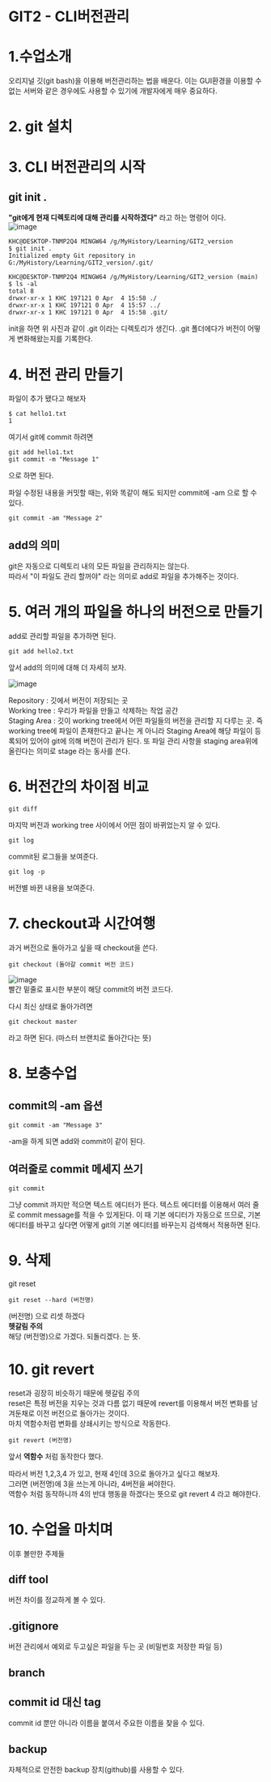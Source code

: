 # GIT2 - CLI버전관리 
# 1.수업소개
오리지널 깃(git bash)을 이용해 버전관리하는 법을 배운다. 이는 GUI환경을 이용할 수 없는 서버와 같은 경우에도 사용할 수 있기에 개발자에게 매우 중요하다.  
  
# 2. git 설치 

# 3. CLI 버전관리의 시작

## git init .
**"git에게 현재 디렉토리에 대해 관리를 시작하겠다"** 라고 하는 명령어 이다.  
![image](https://user-images.githubusercontent.com/101965836/161489994-ad365e60-e25f-40c8-85de-0aebed6755f6.png)  
  
```
KHC@DESKTOP-TNMP2Q4 MINGW64 /g/MyHistory/Learning/GIT2_version
$ git init .
Initialized empty Git repository in G:/MyHistory/Learning/GIT2_version/.git/

KHC@DESKTOP-TNMP2Q4 MINGW64 /g/MyHistory/Learning/GIT2_version (main)
$ ls -al
total 8
drwxr-xr-x 1 KHC 197121 0 Apr  4 15:58 ./
drwxr-xr-x 1 KHC 197121 0 Apr  4 15:57 ../
drwxr-xr-x 1 KHC 197121 0 Apr  4 15:58 .git/
```
init을 하면 위 사진과 같이 .git 이라는 디렉토리가 생긴다. 
.git 폴더에다가 버전이 어떻게 변화해왔는지를 기록한다.   
  
  
# 4. 버전 관리 만들기

파일이 추가 됐다고 해보자
```
$ cat hello1.txt
1
```
여기서 git에 commit 하려면
```
git add hello1.txt
git commit -m "Message 1"
```
으로 하면 된다.  
  
파일 수정된 내용을 커밋할 때는, 위와 똑같이 해도 되지만 commit에 -am 으로 할 수 있다.  
```
git commit -am "Message 2"
```
   
## add의 의미
git은 자동으로 디렉토리 내의 모든 파일을 관리하지는 않는다.  
따라서 "이 파일도 관리 할꺼야" 라는 의미로 add로 파일을 추가해주는 것이다.  
   
   
   
# 5. 여러 개의 파일을 하나의 버전으로 만들기  
add로 관리할 파일을 추가하면 된다.
```
git add hello2.txt
```
  
앞서 add의 의미에 대해 더 자세히 보자.  
  
![image](https://user-images.githubusercontent.com/101965836/161496021-58a65b01-2454-4579-9c31-faf002b011ab.png)  

Repository : 깃에서 버전이 저장되는 곳  
Working tree : 우리가 파일을 만들고 삭제하는 작업 공간  
Staging Area : 깃이 working tree에서 어떤 파일들의 버전을 관리할 지 다루는 곳. 즉 working tree에 파일이 존재한다고 끝나는 게 아니라 Staging Area에 해당 파일이 등록되어 있어야 git에 의해 버전이 관리가 된다. 또 파일 관리 사항을 staging area위에 올린다는 의미로 stage 라는 동사를 쓴다.   
  
  
# 6. 버전간의 차이점 비교  
  
```
git diff
```
마지막 버전과 working tree 사이에서 어떤 점이 바뀌었는지 알 수 있다.  
  
  
```
git log
```
commit된 로그들을 보여준다.  

```
git log -p
```
버전별 바뀐 내용을 보여준다.  
  
  
# 7. checkout과 시간여행
과거 버전으로 돌아가고 싶을 때 checkout을 쓴다.
```
git checkout (돌아갈 commit 버전 코드) 
```
![image](https://user-images.githubusercontent.com/101965836/161499289-89afdea5-171f-4162-96ae-effbaf9d1665.png)  
빨간 밑줄로 표시한 부분이 해당 commit의 버전 코드다.  

다시 최신 상태로 돌아가려면 
```
git checkout master
```
라고 하면 된다. (마스터 브랜치로 돌아간다는 뜻)   
  
  
# 8. 보충수업

## commit의 -am 옵션
```
git commit -am "Message 3"
```
-am을 하게 되면 add와 commit이 같이 된다.  

## 여러줄로 commit 메세지 쓰기
```
git commit
```
그냥 commit 까지만 적으면 텍스트 에디터가 뜬다. 텍스트 에디터를 이용해서 여러 줄로 commit message를 적을 수 있게된다. 이 때 기본 에디터가 자동으로 뜨므로, 기본 에디터를 바꾸고 싶다면 어떻게 git의 기본 에디터를 바꾸는지 검색해서 적용하면 된다.  
  
  
# 9. 삭제
git reset
```
git reset --hard (버전명)
```
(버전명) 으로 리셋 하겠다  
**헷갈림 주의**  
해당 (버전명)으로 가겠다. 되돌리겠다. 는 뜻.  
   
   
# 10. git revert
reset과 굉장히 비슷하기 때문에 헷갈림 주의  
reset은 특정 버전을 지우는 것과 다름 없기 때문에 revert를 이용해서 버전 변화를 남겨둔채로 이전 버전으로 돌아가는 것이다.  
마치 역함수처럼 변화를 상쇄시키는 방식으로 작동한다.  

```
git revert (버전명)
```
앞서 **역함수** 처럼 동작한다 했다.

따라서 버전 1,2,3,4 가 있고, 현재 4인데 3으로 돌아가고 싶다고 해보자.  
그러면 (버전명)에 3을 쓰는게 아니라, 4버전을 써야한다.  
역함수 처럼 동작하니까 4의 반대 행동을 하겠다는 뜻으로 git revert 4 라고 해야한다.   
  
  
  
# 10. 수업을 마치며
이후 볼만한 주제들  
  
## diff tool
버전 차이를 정교하게 볼 수 있다.

## .gitignore
버전 관리에서 예외로 두고싶은 파일을 두는 곳 (비밀번호 저장한 파일 등)

## branch
  
## commit id 대신 tag
commit id 뿐만 아니라 이름을 붙여서 주요한 이름을 찾을 수 있다.  

## backup
자체적으로 안전한 backup 장치(github)를 사용할 수 있다.  
